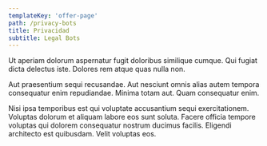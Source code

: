 ```yaml
---
templateKey: 'offer-page'
path: /privacy-bots
title: Privacidad
subtitle: Legal Bots
---
```


Ut aperiam dolorum aspernatur fugit doloribus similique cumque. Qui fugiat dicta delectus iste. Dolores rem atque quas nulla non.
 
Aut praesentium sequi recusandae. Aut nesciunt omnis alias autem tempora consequatur enim repudiandae. Minima totam aut. Quam consequatur enim.
 
Nisi ipsa temporibus est qui voluptate accusantium sequi exercitationem. Voluptas dolorum et aliquam labore eos sunt soluta. Facere officia tempore voluptas qui dolorem consequatur nostrum ducimus facilis. Eligendi architecto est quibusdam. Velit voluptas eos.